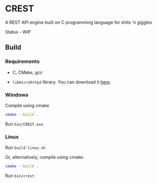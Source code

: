 # CREST

A REST API engine built on C programming language for shits 'n giggles

Status - WIP

## Build

### Requirements

* C, CMake, gcc

* ```libmicrohttpd``` library. You can download it [here](https://www.gnu.org/software/libmicrohttpd/).

### Windows

Compile using cmake

```sh
cmake --build .
```

Run ```bin/CREST.exe```

### Linux

Run ```build-linux.sh```

Or, alternatively, compile using cmake:

```sh
cmake --build .
```

Run ```bin/crest```
